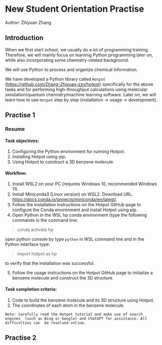 # New Student Orientation Practise
Author: Zhiyuan Zhang
## Introduction
When we first start school, we usually do a lot of programming training. 
Therefore, we will mainly focus on learning Python programming later on, 
while also incorporating some chemistry-related background.

We will use Python to process and organize chemical information.

We have developed a Python library called `Hotpot` (https://github.com/Zhang-Zhiyuan-zzy/hotpot) 
specifically for the above tasks and for performing high-throughput calculations using molecular 
simulation/quantum chemistry/machine learning software. Later on, we will learn how to use `Hotpot`
step by step (installation -> usage -> development).

## Practise 1
### Resume
#### Task objectives:
1) Configuring the Python environment for running Hotpot.
2) Installing Hotpot using pip.
3) Using Hotpot to construct a 3D benzene molecule.

#### Workflow:
1) Install WSL2 on your PC (requires Windows 10, recommended Windows 11).
2) Install Miniconda3 (Linux version) on WSL2. Download URL: https://docs.conda.io/projects/miniconda/en/latest/.
3) Follow the installation instructions on the Hotpot GitHub page to configure the Conda environment and install Hotpot using pip.
4) Open Python in the WSL hp conda environment (type the following commands in the command line: 
> conda activate hp

open python console by type `python` in WSL command line  and in the Python interface type:
> import hotpot as hp

to verify that the installation was successful.

5) Follow the usage instructions on the Hotpot GitHub page to initialize a benzene molecule and construct the 3D structure.

#### Task completion criteria:
1) Code to build the benzene molecule and its 3D structure using Hotpot.
2) The coordinates of each atom in the benzene molecule.

`Note: Carefully read the Hotpot tutorial and make use of search engines 
(such as Bing or Google) and ChatGPT for assistance. All difficulties can 
be resolved online.`

## Practise 2
